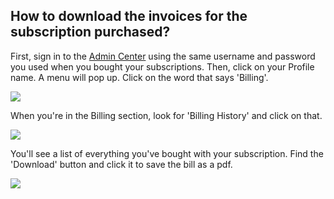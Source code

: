 ## How to download the invoices for the subscription purchased?


<p class="no-margin">First, sign in to the <a href="https://admin.teams-pro.com/" target="_blank" class="admin-center-content-link">Admin Center</a> using the same username and password you used when you bought your subscriptions. Then, click on your Profile name. A menu will pop up. Click on the word that says 'Billing'.</p>
<p class="no-margin"></p>
<div class="admin-center-container"><img src="/assets/img/teams-pro/3_1.png"></div><p class="no-margin"></p>
<p class="no-margin"></p>
<p class="no-margin">When you're in the Billing section, look for 'Billing History' and click on that.</p>
<p class="no-margin"></p>
<div class="admin-center-container"><img src="/assets/img/teams-pro/3_2.png"></div><p class="no-margin"></p>
<p class="no-margin"></p>
<p class="no-margin">You'll see a list of everything you've bought with your subscription. Find the 'Download' button and click it to save the bill as a pdf.</p>
<p class="no-margin"></p>
<div class="admin-center-container"><img src="/assets/img/teams-pro/3_3.png"></div><p class="no-margin"></p>
<p class="no-margin"></p>

<Intercom />
<Clarity />
<GoogleAnalytics />
 